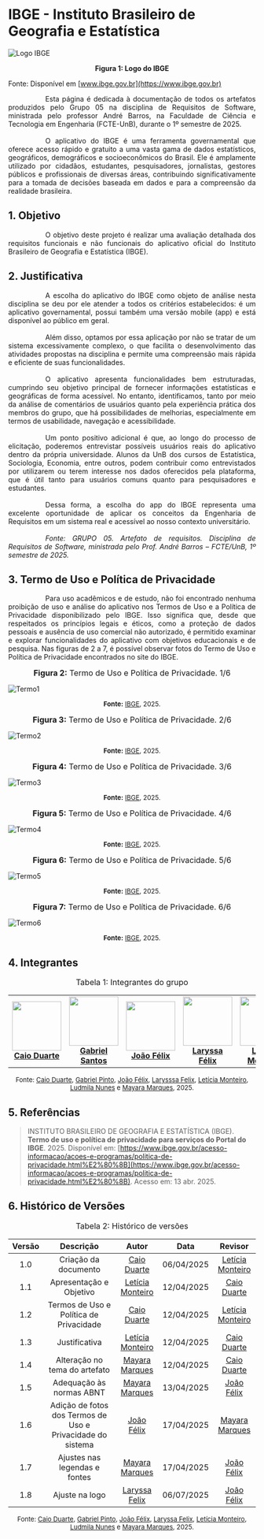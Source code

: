# IBGE - Instituto Brasileiro de Geografia e Estatística


![Logo IBGE](./assets/images/IBGE.png)

<div style="text-align:center;"><b>Figura 1: Logo do IBGE</b></div>

Fonte: Disponível em [www.ibge.gov.br](https://www.ibge.gov.br)


<div style="text-align: justify; text-indent: 2cm;">
Esta página é dedicada à documentação de todos os artefatos produzidos pelo Grupo 05 na disciplina de Requisitos de Software, ministrada pelo professor André Barros, na Faculdade de Ciência e Tecnologia em Engenharia (FCTE-UnB), durante o 1º semestre de 2025.<br>
<br>
<div style="text-align: justify; text-indent: 2cm">
O aplicativo do IBGE é uma ferramenta governamental que oferece acesso rápido e gratuito a uma vasta gama de dados estatísticos, geográficos, demográficos e socioeconômicos do Brasil. Ele é amplamente utilizado por cidadãos, estudantes, pesquisadores, jornalistas, gestores públicos e profissionais de diversas áreas, contribuindo significativamente para a tomada de decisões baseada em dados e para a compreensão da realidade brasileira.
</div>
</div>

## 1. Objetivo 

<div style="text-align: justify; text-indent: 2cm ">
O objetivo deste projeto é realizar uma avaliação detalhada dos requisitos funcionais e não funcionais do aplicativo oficial do Instituto Brasileiro de Geografia e Estatística (IBGE).
</div>

## 2. Justificativa

<div style="text-align: justify; text-indent: 2cm">
A escolha do aplicativo do IBGE como objeto de análise nesta disciplina se deu por ele atender a todos os critérios estabelecidos: é um aplicativo governamental, possui também uma versão mobile (app) e está disponível ao público em geral.<br>
<br>
<div style="text-align: justify; text-indent: 2cm">
Além disso, optamos por essa aplicação por não se tratar de um sistema excessivamente complexo, o que facilita o desenvolvimento das atividades propostas na disciplina e permite uma compreensão mais rápida e eficiente de suas funcionalidades.<br>
</div>

<br>
<div style="text-align: justify; text-indent: 2cm">
O aplicativo apresenta funcionalidades bem estruturadas, cumprindo seu objetivo principal de fornecer informações estatísticas e geográficas de forma acessível. No entanto, identificamos, tanto por meio da análise de comentários de usuários quanto pela experiência prática dos membros do grupo, que há possibilidades de melhorias, especialmente em termos de usabilidade, navegação e acessibilidade.<br>
</div>

<br>
<div style="text-align: justify; text-indent: 2cm">
Um ponto positivo adicional é que, ao longo do processo de elicitação, poderemos entrevistar possíveis usuários reais do aplicativo dentro da própria universidade. Alunos da UnB dos cursos de Estatística, Sociologia, Economia, entre outros, podem contribuir como entrevistados por utilizarem ou terem interesse nos dados oferecidos pela plataforma, que é útil tanto para usuários comuns quanto para pesquisadores e estudantes. <br>
</div>

<br>
<div style="text-align: justify; text-indent: 2cm">
Dessa forma, a escolha do app do IBGE representa uma excelente oportunidade de aplicar os conceitos da Engenharia de Requisitos em um sistema real e acessível ao nosso contexto universitário.
</div>

<br>
<div style="text-align:justify;">
<i> Fonte: GRUPO 05. Artefato de requisitos. Disciplina de Requisitos de Software, ministrada pelo Prof. André Barros – FCTE/UnB, 1º semestre de 2025.</i>
</div>
</div>

## 3. Termo de Uso e Política de Privacidade

<div style="text-align: justify; text-indent: 2cm">
Para uso acadêmicos e de estudo, não foi encontrado nenhuma proibição de uso e análise do aplicativo nos Termos de Uso e a Política de Privacidade disponibilizado pelo IBGE. Isso significa que, desde que respeitados os princípios legais e éticos, como a proteção de dados pessoais e ausência de uso comercial não autorizado, é permitido examinar e explorar funcionalidades do aplicativo com objetivos educacionais e de pesquisa. Nas figuras de 2 a 7, é possível observar fotos do Termo de Uso e Política de Privacidade encontrados no site do IBGE. 
</div>


<font size="3"><p style="text-align: center">__Figura 2:__ Termo de Uso e Política de Privacidade. 1/6</p></font>

![Termo1](./assets/images/Termo_de_Uso/Termo1.png)

<font size="2"><p style="text-align: center">__Fonte:__ [IBGE](https://www.ibge.gov.br/acesso-informacao/acoes-e-programas/politica-de-privacidade.html), 2025. </p></font>



<font size="3"><p style="text-align: center">__Figura 3:__ Termo de Uso e Política de Privacidade. 2/6</p></font>

![Termo2](./assets/images/Termo_de_Uso/Termo2.png)

<font size="2"><p style="text-align: center">__Fonte:__ [IBGE](https://www.ibge.gov.br/acesso-informacao/acoes-e-programas/politica-de-privacidade.html), 2025. </p></font>



<font size="3"><p style="text-align: center">__Figura 4:__ Termo de Uso e Política de Privacidade. 3/6</p></font>

![Termo3](./assets/images/Termo_de_Uso/Termo3.png)

<font size="2"><p style="text-align: center">__Fonte:__ [IBGE](https://www.ibge.gov.br/acesso-informacao/acoes-e-programas/politica-de-privacidade.html), 2025. </p></font>



<font size="3"><p style="text-align: center">__Figura 5:__ Termo de Uso e Política de Privacidade. 4/6</p></font>

![Termo4](./assets/images/Termo_de_Uso/Termo4.png)

<font size="2"><p style="text-align: center">__Fonte:__ [IBGE](https://www.ibge.gov.br/acesso-informacao/acoes-e-programas/politica-de-privacidade.html), 2025. </p></font>



<font size="3"><p style="text-align: center">__Figura 6:__ Termo de Uso e Política de Privacidade. 5/6</p></font>

![Termo5](./assets/images/Termo_de_Uso/Termo5.png)

<font size="2"><p style="text-align: center">__Fonte:__ [IBGE](https://www.ibge.gov.br/acesso-informacao/acoes-e-programas/politica-de-privacidade.html), 2025. </p></font>



<font size="3"><p style="text-align: center">__Figura 7:__ Termo de Uso e Política de Privacidade. 6/6</p></font>

![Termo6](./assets/images/Termo_de_Uso/Termo6.png)

<font size="2"><p style="text-align: center">__Fonte:__ [IBGE](https://www.ibge.gov.br/acesso-informacao/acoes-e-programas/politica-de-privacidade.html), 2025. </p></font>

## 4. Integrantes

<font size="3"><p style="text-align: center">Tabela 1: Integrantes do grupo</p></font> 

<table align="center">
  <tr>
    <td align="center">
      <img src="https://avatars.githubusercontent.com/u/134105981?v=4" width=100><br>
      <b><a href="https://github.com/caioduart3">Caio Duarte</a></b><br>
    </td>
    <td align="center">
      <img src="https://avatars.githubusercontent.com/u/144184007?v=4" width=100><br>
      <b><a href="https://github.com/GabrielSPinto">Gabriel Santos</a></b><br>
    </td>
    <td align="center">
      <img src="https://avatars.githubusercontent.com/u/144493751?v=4" width=100><br>
      <b><a href="https://github.com/joaofmoreiraa">João Félix</a></b><br>
    </td>
    <td align="center">
      <img src="https://avatars.githubusercontent.com/u/143897458?v=4" width=100><br>
      <b><a href="https://github.com/felixlaryssa">Laryssa Félix</a></b><br>
    </td>
    <td align="center">
      <img src="https://avatars.githubusercontent.com/u/152661076?v=4" width=100><br>
      <b><a href="https://github.com/LeticiaMonteiroo">Leticia Monteiro</a></b><br>
    </td>
    <td align="center">
      <img src="https://avatars.githubusercontent.com/u/91512745?v=4" width=100><br>
      <b><a href="https://github.com/ludmilaaysha">Ludmila Aysha</a></b><br>
    </td>
    <td align="center">
      <img src="https://avatars.githubusercontent.com/u/144369305?v=4" width=100><br>
      <b><a href="https://github.com/maymarquee">Mayara Marques</a></b><br>
    </td>
  </tr>


</table>

<font size="2"><p style="text-align: center">Fonte: [Caio Duarte](https://github.com/caioduart3), [Gabriel Pinto](https://github.com/GabrielSPinto), [João Félix](https://github.com/joaofmoreiraa), [Larysssa Felix](https://github.com/felixlaryssa), [Letícia Monteiro](https://github.com/LeticiaMonteiroo), [Ludmila Nunes](https://github.com/ludmilaaysha) e [Mayara Marques](https://github.com/maymarquee), 2025.</p></font> 

## 5. Referências
>INSTITUTO BRASILEIRO DE GEOGRAFIA E ESTATÍSTICA (IBGE). **Termo de uso e política de privacidade para serviços do Portal do IBGE**. 2025. Disponível em: [https://www.ibge.gov.br/acesso-informacao/acoes-e-programas/politica-de-privacidade.html%E2%80%8B](https://www.ibge.gov.br/acesso-informacao/acoes-e-programas/politica-de-privacidade.html%E2%80%8B). Acesso em: 13 abr. 2025.


## 6. Histórico de Versões

<font size="3"><p style="text-align: center">Tabela 2: Histórico de versões</p></font>

| Versão |Descrição     |Autor                                       |Data    |Revisor|
|:-:     | :-:          | :-:                                        | :-:        |:-:|
|1.0     |Criação da documento|[Caio Duarte](https://github.com/caioduart3)| 06/04/2025 | [Letícia Monteiro](https://github.com/LeticiaMonteiroo)  |
|1.1     |Apresentação e Objetivo|[Letícia Monteiro](https://github.com/LeticiaMonteiroo)| 12/04/2025 | [Caio Duarte](https://github.com/caioduart3)| 12/04/2025 |
|1.2     |Termos de Uso e Política de Privacidade|[Caio Duarte](https://github.com/caioduart3)| 12/04/2025 | [Letícia Monteiro](https://github.com/LeticiaMonteiroo)  |
|1.3     |Justificativa|[Letícia Monteiro](https://github.com/LeticiaMonteiroo)| 12/04/2025 | [Caio Duarte](https://github.com/caioduart3)  |
|1.4     |Alteração no tema do artefato|[Mayara Marques](https://github.com/maymarquee)| 12/04/2025 | [Caio Duarte](https://github.com/caioduart3)  |
|1.5     |Adequação às normas ABNT|[Mayara Marques](https://github.com/maymarquee)| 13/04/2025 | [João Félix](https://github.com/joaofmoreiraa)  |
|1.6     |Adição de fotos dos Termos de Uso e Privacidade do sistema|[João Félix](https://github.com/joaofmoreiraa)| 17/04/2025 | [Mayara Marques](https://github.com/maymarquee)  |
|1.7     |Ajustes nas legendas e fontes|[Mayara Marques](https://github.com/maymarquee)| 17/04/2025 | [João Félix](https://github.com/joaofmoreiraa)  |
|1.8     |Ajuste na logo|[Laryssa Felix](https://github.com/felixlaryssa)| 06/07/2025 | [João Félix](https://github.com/joaofmoreiraa)  |

<font size="2"><p style="text-align: center">Fonte: [Caio Duarte](https://github.com/caioduart3), [Gabriel Pinto](https://github.com/GabrielSPinto), [João Félix](https://github.com/joaofmoreiraa), [Laryssa Felix](https://github.com/felixlaryssa), [Letícia Monteiro](https://github.com/LeticiaMonteiroo), [Ludmila Nunes](https://github.com/ludmilaaysha) e [Mayara Marques](https://github.com/maymarquee), 2025.</p></font>
